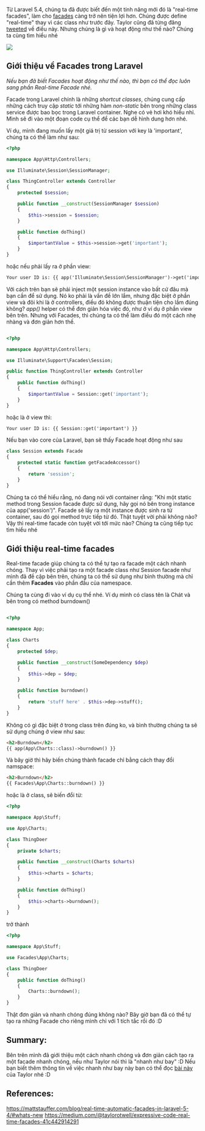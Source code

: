 Từ Laravel 5.4, chúng ta đã được biết đến một tính năng mới đó là "real-time facades", làm cho [facades](https://laravel.com/docs/5.8/facades) càng trở nên tiện lợi hơn. Chúng được define "real-time" thay vì các class như trước đây. Taylor cũng đã từng đăng [tweeted](https://twitter.com/taylorotwell/status/814944242158149632) về điều này. Nhưng chúng là gì và hoạt động như thế nào? Chúng ta cùng tìm hiểu nhé

![](https://images.viblo.asia/bbd04618-f792-4497-81cd-1663d4c1045b.png)

## Giới thiệu về Facades trong Laravel
*Nếu bạn đã biết Facades hoạt động như thế nào, thì bạn có thể đọc luôn sang phần Real-time Facade nhé.*

Facade trong Laravel chính là những *shortcut classes*, chúng cung cấp những cách truy cập *static* tới những hàm *non-static* bên trong những class service được bao bọc trong Laravel container. Nghe có vẻ hơi khó hiểu nhỉ. Mình sẽ đi vào một đoạn code cụ thể để các bạn dễ hình dung hơn nhé.

Ví dụ, mình đang muốn lấy một giá trị từ session với key là 'important', chúng ta có thể làm như sau:

```php
<?php

namespace App\Http\Controllers;

use Illuminate\Session\SessionManager;

class ThingController extends Controller
{
    protected $session;

    public function __construct(SessionManager $session)
    {
        $this->session = $session;
    }

    public function doThing()
    {
        $importantValue = $this->session->get('important');
    }
}
```

hoặc nếu phải lấy ra ở phần view:

```html
Your user ID is: {{ app('Illuminate\Session\SessionManager')->get('important') }}
```

Với cách trên bạn sẽ phải inject một session instance vào bất cứ đâu mà bạn cần để sử dụng. Nó ko phải là vấn đề lớn lắm, nhưng đặc biệt ở phần view và đôi khi là ở controllers, điều đó không được thuận tiện cho lắm đúng không? *app()* helper có thể đơn giản hóa việc đó, như ở ví dụ ở phần view bên trên. Nhưng với Facades, thì chúng ta có thể làm điều đó một cách nhẹ nhàng và đơn giản hơn thế.

```php

<?php

namespace App\Http\Controllers;

use Illuminate\Support\Facades\Session;

public function ThingController extends Controller
{
    public function doThing()
    {
        $importantValue = Session::get('important');
    }
}
```

hoặc là ở view thì:

```html
Your user ID is: {{ Session::get('important') }}
```

Nếu bạn vào core của Laravel, bạn sẽ thấy Facade  hoạt động như sau

```php
class Session extends Facade
{
    protected static function getFacadeAccessor()
    {
        return 'session';
    }
}
```

Chúng ta có thể hiểu rằng, nó đang nói với container rằng: "Khi một static method trong Session facade được sử dụng, hãy gọi nó bên trong instance của app('session')". Facade sẽ lấy ra một instance được sinh ra từ container, sau đó gọi method trực tiếp từ đó.
Thật tuyệt vời phải không nào? Vậy thì real-time facade còn tuyệt vời tới mức nào? Chúng ta cũng tiếp tục tìm hiểu nhé


## Giới thiệu real-time facades

Real-time facade giúp chúng ta có thể tự tạo ra facade một cách nhanh chóng. Thay vì việc phải tạo ra một facade class như Session facade như mình đã đề cập bên trên, chúng ta có thể sử dụng như bình thường mà chỉ cần thêm **Facades** vào phần đầu của namespace.

Chúng ta cùng đi vào ví dụ cụ thể nhé. Ví dụ mình có class tên là Chát và bên trong có method burndown()
```php

<?php

namespace App;

class Charts
{
    protected $dep;

    public function __construct(SomeDependency $dep)
    {
        $this->dep = $dep;
    }

    public function burndown()
    {
        return 'stuff here' . $this->dep->stuff();
    }
}
```
Không có gì đặc biệt ở trong class trên đúng ko, và bình thường chúng ta sẽ sử dụng chúng ở view như sau:

```html
<h2>Burndown</h2>
{{ app(App\Charts::class)->burndown() }}
```

Và bây giờ thì hãy biến chúng thành facade chỉ bằng cách thay đổi namspace:

```html
<h2>Burndown</h2>
{{ Facades\App\Charts::burndown() }}
```

hoặc là ở class, sẽ biến đổi từ:
```php
<?php

namespace App\Stuff;

use App\Charts;

class ThingDoer
{
    private $charts;

    public function __construct(Charts $charts)
    {
        $this->charts = $charts;
    }

    public function doThing()
    {
        $this->charts->burndown();
    }
}
```

trở thành

```php
<?php

namespace App\Stuff;

use Facades\App\Charts;

class ThingDoer
{
    public function doThing()
    {
        Charts::burndown();
    }
}
```

Thật đơn giản và nhanh chóng đúng không nào? Bây giờ bạn đã có thể tự tạo ra những Facade cho riêng mình chỉ với 1 tích tắc rồi đó :D

## Summary:
Bên trên mình đã giới thiệu một cách nhanh chóng và đơn giản cách tạo ra một facade nhanh chóng, nếu như Taylor nói thì là "nhanh như bay" :D Nếu bạn biết thêm thông tin về việc nhanh như bay này bạn có thể đọc [bài này](https://medium.com/@taylorotwell/expressive-code-real-time-facades-41c442914291) của Taylor nhé :D

## References:
https://mattstauffer.com/blog/real-time-automatic-facades-in-laravel-5-4/#whats-new
https://medium.com/@taylorotwell/expressive-code-real-time-facades-41c442914291